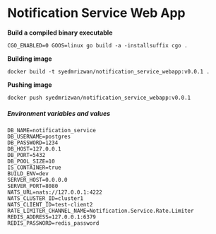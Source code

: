 # Notification Service Web App

**Build a compiled binary executable** 

`CGO_ENABLED=0 GOOS=linux go build -a -installsuffix cgo .`

**Building image**

`docker build -t syedmrizwan/notification_service_webapp:v0.0.1 .`

**Pushing image**

`docker push syedmrizwan/notification_service_webapp:v0.0.1`

##### **Environment variables and values**
```
DB_NAME=notification_service
DB_USERNAME=postgres
DB_PASSWORD=1234
DB_HOST=127.0.0.1
DB_PORT=5432
DB_POOL_SIZE=10
IS_CONTAINER=true
BUILD_ENV=dev
SERVER_HOST=0.0.0.0
SERVER_PORT=8080
NATS_URL=nats://127.0.0.1:4222
NATS_CLUSTER_ID=cluster1
NATS_CLIENT_ID=test-client2
RATE_LIMITER_CHANNEL_NAME=Notification.Service.Rate.Limiter
REDIS_ADDRESS=127.0.0.1:6379
REDIS_PASSWORD=redis_password

```